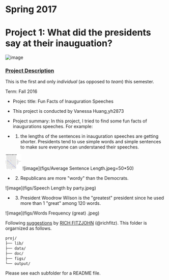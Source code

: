 # Spring 2017
# Project 1: What did the presidents say at their inauguation?

![image](figs/title.jpg)

### [Project Description](doc/)
This is the first and only *individual* (as opposed to *team*) this semester. 

Term: Fall 2016

+ Projec title: Fun Facts of Inauguration Speeches
+ This project is conducted by Vanessa Huang,yh2873

+ Project summary: In this project, I tried to find some fun facts of inaugurations speeches. For example: 


+ 1. the lengths of the sentences in inauguration speeches are getting shorter. Presidents tend to use simple words and simple sentences to make sure everyone can understaned their speeches. 


<img src="figs/Average Sentence Length.jpeg" alt="alt text" width="50" height="50">
![image](figs/Average Sentence Length.jpeg=50*50)



+ 2. Republicans are more "wordy" than the Democrats. 


![image](figs/Speech Length by party.jpeg)



+ 3. President Woodrow Wilson is the "greatest" president since he used more than 1 "great" among 120 words.


![image](figs/Words Frequency (great) .jpeg)

Following [suggestions](http://nicercode.github.io/blog/2013-04-05-projects/) by [RICH FITZJOHN](http://nicercode.github.io/about/#Team) (@richfitz). This folder is orgarnized as follows.

```
proj/
├── lib/
├── data/
├── doc/
├── figs/
└── output/
```

Please see each subfolder for a README file.
